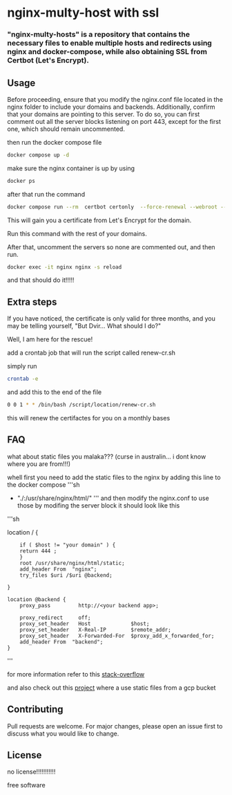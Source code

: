 # nginx-multy-host with ssl



### "nginx-multy-hosts" is a repository that contains the necessary files to enable multiple hosts and redirects using nginx and docker-compose, while also obtaining SSL from Certbot (Let's Encrypt).


## Usage

Before proceeding, ensure that you modify the nginx.conf file located in the nginx folder to include your domains and backends. Additionally, confirm that your domains are pointing to this server. To do so, you can first comment out all the server blocks listening on port 443, except for the first one, which should remain uncommented.

then run the docker compose file 
```sh
docker compose up -d 

```
make sure the nginx container is up by using 

```sh
docker ps 
```

after that run the command

```sh
docker compose run --rm  certbot certonly  --force-renewal --webroot --webroot-path /var/www/certbot/ -d <your domain>
```

This will gain you a certificate from Let's Encrypt for the domain.

Run this command with the rest of your domains.

After that, uncomment the servers so none are commented out, and then run.

```sh
docker exec -it nginx nginx -s reload

```

and that should do it!!!!!

## Extra steps 

If you have noticed, the certificate is only valid for three months, and you may be telling yourself, "But Dvir... What should I do?"

Well, I am here for the rescue!

add a crontab job that will run the script called renew-cr.sh 

simply run
 
```sh
crontab -e 
```

and add this to the end of the file

```sh
0 0 1 * * /bin/bash /script/location/renew-cr.sh
```
this will renew the certifactes for you on a monthly bases 

## FAQ

what about static files you malaka??? (curse in australin... i dont know where you are from!!!)

whell first you need to add the static files to the nginx
by adding this line to the docker compose 
'''sh
- "./<static files location>:/usr/share/nginx/html/<folder name to create with your files>"
'''
and then modify the nginx.conf to use those by modifing the server block 
it should look like this 

'''sh
 
location / {
        
        if ( $host != "your domain" ) {
        return 444 ;
        }
        root /usr/share/nginx/html/static;
        add_header From  "nginx";
        try_files $uri /$uri @backend;
        
    }

    location @backend {
        proxy_pass         http://<your backend app>;
        
        proxy_redirect     off;
        proxy_set_header   Host             $host;
        proxy_set_header   X-Real-IP        $remote_addr;
        proxy_set_header   X-Forwarded-For  $proxy_add_x_forwarded_for;
        add_header From  "backend";
    }
 
'''

for more information refer to this [stack-overflow]

and also check out this [project] where a use static files from a gcp bucket  


## Contributing

Pull requests are welcome. For major changes, please open an issue first
to discuss what you would like to change.

## License

no license!!!!!!!!!!!

free software

[//]: # 

[stack-overflow]: <https://stackoverflow.com/questions/12806893/use-nginx-to-serve-static-files-from-subdirectories-of-a-given-directory>
[project]: <https://github.com/dvir-pashut/Devops-portfolio>
